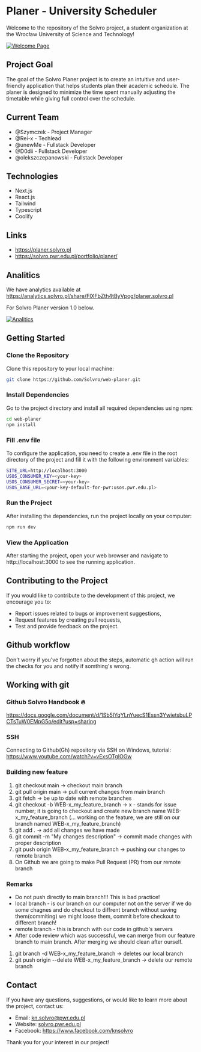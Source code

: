 # Planer - University Scheduler

Welcome to the repository of the Solvro project, a student organization at the Wrocław University of Science and Technology!

[![Welcome Page](https://i.imgur.com/PSnVCNN.png)](https://i.imgur.com)

## Project Goal

The goal of the Solvro Planer project is to create an intuitive and user-friendly application that helps students plan their academic schedule. The planer is designed to minimize the time spent manually adjusting the timetable while giving full control over the schedule.

## Current Team

- @Szymczek - Project Manager
- @Rei-x - Techlead
- @unewMe - Fullstack Developer
- @D0dii - Fullstack Developer
- @olekszczepanowski - Fullstack Developer

## Technologies

- Next.js
- React.js
- Tailwind
- Typescript
- Coolify

## Links

- https://planer.solvro.pl
- https://solvro.pwr.edu.pl/portfolio/planer/

## Analitics

We have analytics available at https://analytics.solvro.pl/share/FlXFbZth4tByVpog/planer.solvro.pl

For Solvro Planer version 1.0 below.

[![Analitics](https://i.imgur.com/My4U8lY.png)](https://i.imgur.com)

## Getting Started

### Clone the Repository

Clone this repository to your local machine:

```bash
git clone https://github.com/Solvro/web-planer.git
```

### Install Dependencies

Go to the project directory and install all required dependencies using npm:

```bash
cd web-planer
npm install
```

### Fill .env file

To configure the application, you need to create a .env file in the root directory of the project and fill it with the following environment variables:

```bash
SITE_URL=http://localhost:3000
USOS_CONSUMER_KEY=<your-key>
USOS_CONSUMER_SECRET=<your-key>
USOS_BASE_URL=<your-key-default-for-pwr:usos.pwr.edu.pl>
```

### Run the Project

After installing the dependencies, run the project locally on your computer:

```bash
npm run dev
```

### View the Application

After starting the project, open your web browser and navigate to http://localhost:3000 to see the running application.

## Contributing to the Project

If you would like to contribute to the development of this project, we encourage you to:

- Report issues related to bugs or improvement suggestions,
- Request features by creating pull requests,
- Test and provide feedback on the project.

## Github workflow

Don't worry if you've forgotten about the steps, automatic gh action will run the checks for you and notify if somthing's wrong.

## Working with git

### Github Solvro Handbook 🔥

https://docs.google.com/document/d/1Sb5lYqYLnYuecS1Essn3YwietsbuLPCTsTuW0EMpG5o/edit?usp=sharing

### SSH

Connecting to Github(Gh) repository via SSH on Windows, tutorial: https://www.youtube.com/watch?v=vExsOTgIOGw

### Building new feature

1. git checkout main -> checkout main branch
2. git pull origin main -> pull current changes from main branch
3. git fetch -> be up to date with remote branches
4. git checkout -b WEB-x_my_feature_branch -> x - stands for issue number; it is going to checkout and create new branch name WEB-x_my_feature_branch
   (... working on the feature, we are still on our branch named WEB-x_my_feature_branch)
5. git add . -> add all changes we have made
6. git commit -m "My changes description" -> commit made changes with proper description
7. git push origin WEB-x_my_feature_branch -> pushing our changes to remote branch
8. On Github we are going to make Pull Request (PR) from our remote branch

### Remarks

- Do not push directly to main branch!!! This is bad practice!
- local branch - is our branch on our computer not on the server if we do some chagnes and do checkout to diffrent branch without saving them(commiting) we might loose them, commit before checkout to different branch!
- remote branch - this is branch with our code in github's servers
- After code review which was successful, we can merge from our feature branch to main branch. After merging we should clean after ourself.

1. git branch -d WEB-x_my_feature_branch -> deletes our local branch
2. git push origin --delete WEB-x_my_feature_branch -> delete our remote branch

## Contact

If you have any questions, suggestions, or would like to learn more about the project, contact us:

- Email: kn.solvro@pwr.edu.pl
- Website: [solvro.pwr.edu.pl](https://solvro.pwr.edu.pl/)
- Facebook: https://www.facebook.com/knsolvro

Thank you for your interest in our project!
